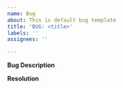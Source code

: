 ```yaml
---
name: Bug
about: This is default bug template
title: 'BUG: <title>'
labels: ''
assignees: ''

---
```


**Bug Description** 



**Resolution**
